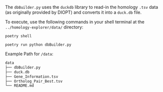 The `dbBuilder.py` uses the `duckdb` library to read-in the homology `.tsv` data (as originally provided by DIOPT) and converts it into a `duck.db` file.

To execute, use the following commands in your shell terminal at the `../homology-explorer/data/` directory:

`poetry shell`

`poetry run python dbBuilder.py`

Example Path for `/data`:

```markdown
data
├── dbBuilder.py
├── duck.db
├── Gene_Information.tsv
├── Ortholog_Pair_Best.tsv
└── README.md
```
